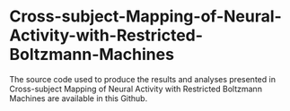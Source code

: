 # Cross-subject-Mapping-of-Neural-Activity-with-Restricted-Boltzmann-Machines
The source code used to produce the results and analyses presented in Cross-subject Mapping of Neural Activity with Restricted Boltzmann Machines are available in this Github.

